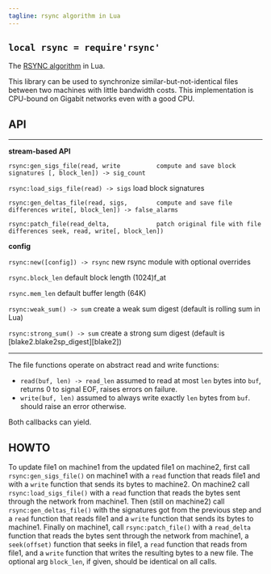 ```yaml
---
tagline: rsync algorithm in Lua
---
```


## `local rsync = require'rsync'`

The [RSYNC algorithm](https://rsync.samba.org/tech_report/) in Lua.

This library can be used to synchronize similar-but-not-identical files
between two machines with little bandwidth costs. This implementation is
CPU-bound on Gigabit networks even with a good CPU.

## API

----------------------------------------- -----------------------------------------
__stream-based API__

`rsync:gen_sigs_file(read, write          compute and save block signatures
[, block_len]) -> sig_count`

`rsync:load_sigs_file(read) -> sigs`      load block signatures

`rsync:gen_deltas_file(read, sigs,        compute and save file differences
write[, block_len]) -> false_alarms`

`rsync:patch_file(read_delta,             patch original file with file differences
seek, read, write[, block_len])`

__config__

`rsync:new([config]) -> rsync`            new rsync module with optional overrides

`rsync.block_len`                         default block length (1024)f_at

`rsync.mem_len`                           default buffer length (64K)

`rsync:weak_sum() -> sum`                 create a weak sum digest (default is rolling sum in Lua)

`rsync:strong_sum() -> sum`               create a strong sum digest (default is [blake2.blake2sp_digest][blake2])
----------------------------------------- -----------------------------------------

The file functions operate on abstract read and write functions:

  * `read(buf, len) -> read_len` assumed to read at most `len` bytes into
  `buf`, returns 0 to signal EOF, raises errors on failure.
  * `write(buf, len)` assumed to always write exactly `len` bytes from `buf`.
  should raise an error otherwise.

Both callbacks can yield.

## HOWTO

To update file1 on machine1 from the updated file1 on machine2, first call
`rsync:gen_sigs_file()` on machine1 with a `read` function that reads file1
and with a `write` function that sends its bytes to machine2. On machine2
call `rsync:load_sigs_file()` with a `read` function that reads the bytes
sent through the network from machine1. Then (still on machine2) call
`rsync:gen_deltas_file()` with the signatures got from the previous step and
a `read` function that reads file1 and a `write` function that sends its
bytes to machine1. Finally on machine1, call `rsync:patch_file()` with
a `read_delta` function that reads the bytes sent through the network from
machine1, a `seek(offset)` function that seeks in file1, a `read` function
that reads from file1, and a `write` function that writes the resulting bytes
to a new file. The optional arg `block_len`, if given, should be identical
on all calls.
